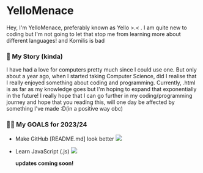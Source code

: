 # YelloMenace

Hey, I'm YelloMenace, preferably known as Yello >.< . I am quite new to coding but I'm not going to let that stop me from learning more about different languages! and Kornilis is bad


### 👤 My Story (kinda)

I have had a love for computers pretty much since I could use one. But only about a year ago, when I started taking Computer Science, did I realise that I really enjoyed something about coding and programming. Currently, .html is as far as my knowledge goes but I'm hoping to expand that exponentially in the future! I really hope that I can go further in my coding/programming journey and hope that you reading this, will one day be affected by something I've made :D(in a positive way obc)

### 🏋🏼 My GOALS for 2023/24

- Make GitHub [README.md] look better ![](https://us-central1-progress-markdown.cloudfunctions.net/progress/30)
- Learn JavaScript (.js) ![](https://us-central1-progress-markdown.cloudfunctions.net/progress/0)

  **updates coming soon!**
